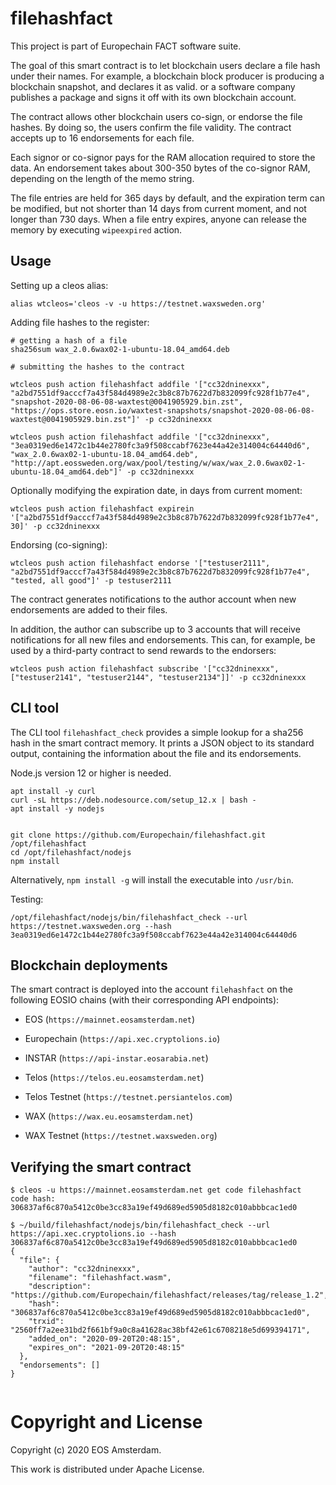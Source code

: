 # filehashfact

This project is part of Europechain FACT software suite.

The goal of this smart contract is to let blockchain users declare a
file hash under their names. For example, a blockchain block producer
is producing a blockchain snapshot, and declares it as valid. or a
software company publishes a package and signs it off with its own
blockchain account.

The contract allows other blockchain users co-sign, or endorse the
file hashes. By doing so, the users confirm the file validity. The
contract accepts up to 16 endorsements for each file.

Each signor or co-signor pays for the RAM allocation required to store
the data. An endorsement takes about 300-350 bytes of the co-signor
RAM, depending on the length of the memo string.

The file entries are held for 365 days by default, and the expiration
term can be modified, but not shorter than 14 days from current
moment, and not longer than 730 days. When a file entry expires,
anyone can release the memory by executing `wipeexpired` action.


## Usage

Setting up a cleos alias:

```
alias wtcleos='cleos -v -u https://testnet.waxsweden.org'
```

Adding file hashes to the register:

```
# getting a hash of a file
sha256sum wax_2.0.6wax02-1-ubuntu-18.04_amd64.deb

# submitting the hashes to the contract

wtcleos push action filehashfact addfile '["cc32dninexxx", "a2bd7551df9acccf7a43f584d4989e2c3b8c87b7622d7b832099fc928f1b77e4", "snapshot-2020-08-06-08-waxtest@0041905929.bin.zst", "https://ops.store.eosn.io/waxtest-snapshots/snapshot-2020-08-06-08-waxtest@0041905929.bin.zst"]' -p cc32dninexxx

wtcleos push action filehashfact addfile '["cc32dninexxx", "3ea0319ed6e1472c1b44e2780fc3a9f508ccabf7623e44a42e314004c64440d6", "wax_2.0.6wax02-1-ubuntu-18.04_amd64.deb", "http://apt.eossweden.org/wax/pool/testing/w/wax/wax_2.0.6wax02-1-ubuntu-18.04_amd64.deb"]' -p cc32dninexxx

```


Optionally modifying the expiration date, in days from current moment:

```
wtcleos push action filehashfact expirein '["a2bd7551df9acccf7a43f584d4989e2c3b8c87b7622d7b832099fc928f1b77e4", 30]' -p cc32dninexxx

```


Endorsing (co-signing):

```
wtcleos push action filehashfact endorse '["testuser2111", "a2bd7551df9acccf7a43f584d4989e2c3b8c87b7622d7b832099fc928f1b77e4", "tested, all good"]' -p testuser2111

```

The contract generates notifications to the author account when new
endorsements are added to their files.

In addition, the author can subscribe up to 3 accounts that will
receive notifications for all new files and endorsements. This can,
for example, be used by a third-party contract to send rewards to the
endorsers:

```
wtcleos push action filehashfact subscribe '["cc32dninexxx", ["testuser2141", "testuser2144", "testuser2134"]]' -p cc32dninexxx
```


## CLI tool

The CLI tool `filehashfact_check` provides a simple lookup for a
sha256 hash in the smart contract memory. It prints a JSON object to
its standard output, containing the information about the file and its
endorsements.

Node.js version 12 or higher is needed.

```
apt install -y curl
curl -sL https://deb.nodesource.com/setup_12.x | bash -
apt install -y nodejs


git clone https://github.com/Europechain/filehashfact.git /opt/filehashfact
cd /opt/filehashfact/nodejs
npm install
```

Alternatively, `npm install -g` will install the executable into `/usr/bin`.

Testing:
```
/opt/filehashfact/nodejs/bin/filehashfact_check --url https://testnet.waxsweden.org --hash 3ea0319ed6e1472c1b44e2780fc3a9f508ccabf7623e44a42e314004c64440d6

```


## Blockchain deployments

The smart contract is deployed into the account `filehashfact` on the
following EOSIO chains (with their corresponding API endpoints):

* EOS (`https://mainnet.eosamsterdam.net`)

* Europechain (`https://api.xec.cryptolions.io`)

* INSTAR (`https://api-instar.eosarabia.net`)

* Telos (`https://telos.eu.eosamsterdam.net`)

* Telos Testnet (`https://testnet.persiantelos.com`)

* WAX (`https://wax.eu.eosamsterdam.net`)

* WAX Testnet (`https://testnet.waxsweden.org`)



## Verifying the smart contract

```
$ cleos -u https://mainnet.eosamsterdam.net get code filehashfact
code hash: 306837af6c870a5412c0be3cc83a19ef49d689ed5905d8182c010abbbcac1ed0

$ ~/build/filehashfact/nodejs/bin/filehashfact_check --url https://api.xec.cryptolions.io --hash 306837af6c870a5412c0be3cc83a19ef49d689ed5905d8182c010abbbcac1ed0
{
  "file": {
    "author": "cc32dninexxx",
    "filename": "filehashfact.wasm",
    "description": "https://github.com/Europechain/filehashfact/releases/tag/release_1.2",
    "hash": "306837af6c870a5412c0be3cc83a19ef49d689ed5905d8182c010abbbcac1ed0",
    "trxid": "2560ff7a2ee31bd2f661bf9a0c8a41628ac38bf42e61c6708218e5d699394171",
    "added_on": "2020-09-20T20:48:15",
    "expires_on": "2021-09-20T20:48:15"
  },
  "endorsements": []
}


```




# Copyright and License

Copyright (c) 2020 EOS Amsterdam.

This work is distributed under Apache License.
